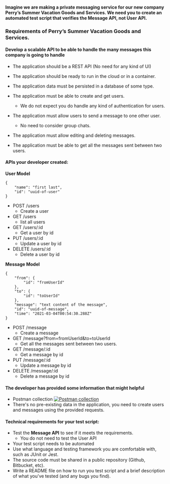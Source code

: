 
#### Imagine we are making a private messaging service for our new company Perry’s Summer Vacation Goods and Services. We need you to create an automated test script that verifies the **Message API**, not User API. 
### Requirements of Perry’s Summer Vacation Goods and Services.
####   Develop a scalable API to be able to handle the many messages this company is going to handle

* The application should be a REST API (No need for any kind of UI)
* The application should be ready to run in the cloud or in a container.
* The application data must be persisted in a database of some type.

* The application must be able to create and get users.
	* We do not expect you do handle any kind of authentication for users.
* The application must allow users to send a message to one other user.
	* No need to consider group chats.
* The application must allow editing and deleting messages.
* The application must be able to get all the messages sent between two users.

#### APIs your developer created:
**User Model**
```
{
    "name": "first last",
    "id": "uuid-of-user"
}
```
* POST /users   
    * Create a user
* GET /users
    * list all users
* GET /users/:id
    * Get a user by id
* PUT /users/:id
    * Update a user by id
* DELETE /users/:id
    * Delete a user by id

**Message Model**
```
{
    "from": {
        "id": "fromUserId"
    },
    "to": {
        "id": "toUserId"
    },
    "message": "text content of the message",
    "id": "uuid-of-message",
    "time": "2021-03-04T00:54:30.288Z"
}
```

* POST /message  
    * Create a message
* GET /message?from=fromUserId&to=toUserId
    * Get all the messages sent between two users.
* GET /message/:id
    * Get a message by id
* PUT /message/:id
    * Update a message by id
* DELETE /message/:id
    * Delete a message by id

#### The developer has provided some information that might helpful
* Postman collection [![Postman collection](https://run.pstmn.io/button.svg)](https://app.getpostman.com/run-collection/5cac7af3ce3ea1ac66be)
* There's no pre-existing data in the application, you need to create users and messages using the provided requests.


#### Technical requirements for your test script:
* Test the **Message API** to see if it meets the requirements.
    * You do not need to test the User API
* Your test script needs to be automated
* Use what language and testing framework you are comfortable with, such as JUnit or Jest.
* The source code must be shared in a public repository (Github, Bitbucket, etc).
* Write a README file on how to run you test script and a brief description of what you've tested (and any bugs you find).